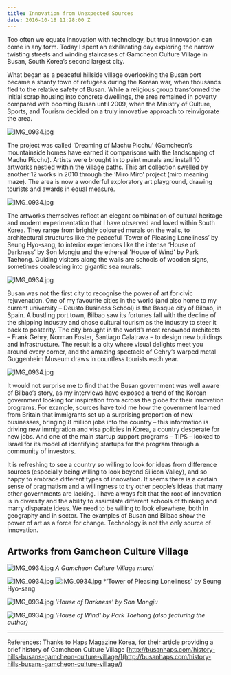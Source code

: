 ```yaml
---
title: Innovation from Unexpected Sources
date: 2016-10-18 11:28:00 Z
---
```


Too often we equate innovation with technology, but true innovation can come in any form. Today I spent an exhilarating day exploring the narrow twisting streets and winding staircases of Gamcheon Culture Village in Busan, South Korea’s second largest city.

What began as a peaceful hillside village overlooking the Busan port became a shanty town of refugees during the Korean war, when thousands fled to the relative safety of Busan. While a religious group transformed the initial scrap housing into concrete dwellings, the area remained in poverty compared with booming Busan until 2009, when the Ministry of Culture, Sports, and Tourism decided on a truly innovative approach to reinvigorate the area.

![IMG_0934.jpg](/uploads/IMG_9675.jpg)

The project was called ‘Dreaming of Machu Picchu’ (Gamcheon’s mountainside homes have earned it comparisons with the landscaping of Machu Picchu). Artists were brought in to paint murals and install 10 artworks nestled within the village paths. This art collection swelled by another 12 works in 2010 through the ‘Miro Miro’ project (miro meaning maze). The area is now a wonderful exploratory art playground, drawing tourists and awards in equal measure.

![IMG_0934.jpg](/uploads/IMG_9736.jpg)

The artworks themselves reflect an elegant combination of cultural heritage and modern experimentation that I have observed and loved within South Korea. They range from brightly coloured murals on the walls, to architectural structures like the peaceful ‘Tower of Pleasing Loneliness’ by Seung Hyo-sang, to interior experiences like the intense ‘House of Darkness’ by Son Mongju and the ethereal 'House of Wind' by Park Taehong. Guiding visitors along the walls are schools of wooden signs, sometimes coalescing into gigantic sea murals. 

![IMG_0934.jpg](/uploads/IMG_9734.jpg)

Busan was not the first city to recognise the power of art for civic rejuvenation. One of my favourite cities in the world (and also home to my current university – Deusto Business School) is the Basque city of Bilbao, in Spain. A bustling port town, Bilbao saw its fortunes fall with the decline of the shipping industry and chose cultural tourism as the industry to steer it back to posterity. The city brought in the world’s most renowned architects – Frank Gehry, Norman Foster, Santiago Calatrava – to design new buildings and infrastructure. The result is a city where visual delights meet you around every corner, and the amazing spectacle of Gehry’s warped metal Guggenheim Museum draws in countless tourists each year.

![IMG_0934.jpg](/uploads/DSCN0690.jpg)

It would not surprise me to find that the Busan government was well aware of Bilbao’s story, as my interviews have exposed a trend of the Korean government looking for inspiration from across the globe for their innovation programs. For example, sources have told me how the government learned from Britain that immigrants set up a surprising proportion of new businesses, bringing 8 million jobs into the country – this information is driving new immigration and visa policies in Korea, a country desperate for new jobs. And one of the main startup support programs – TIPS – looked to Israel for its model of identifying startups for the program through a community of investors.

It is refreshing to see a country so willing to look for ideas from difference sources (especially being willing to look beyond Silicon Valley), and so happy to embrace different types of innovation. It seems there is a certain sense of pragmatism and a willingness to try other people’s ideas that many other governments are lacking. I have always felt that the root of innovation is in diversity and the ability to assimilate different schools of thinking and marry disparate ideas. We need to be willing to look elsewhere, both in geography and in sector. The examples of Busan and Bilbao show the power of art as a force for change. Technology is not the only source of innovation.

## Artworks from Gamcheon Culture Village

![IMG_0934.jpg](/uploads/IMG_9709.jpg)
*A Gamcheon Culture Village mural*

![IMG_0934.jpg](/uploads/IMG_9710.jpg)
![IMG_0934.jpg](/uploads/IMG_9713.jpg)
\*‘Tower of Pleasing Loneliness’ by Seung Hyo-sang

![IMG_0934.jpg](/uploads/IMG_1577.jpg)
*‘House of Darkness’ by Son Mongju*

![IMG_0934.jpg](/uploads/IMG_9779.jpg)
*'House of Wind' by Park Taehong (also featuring the author)*

---

References: Thanks to Haps Magazine Korea, for their article providing a brief history of Gamcheon Culture Village [http://busanhaps.com/history-hills-busans-gamcheon-culture-village/](http://busanhaps.com/history-hills-busans-gamcheon-culture-village/)
